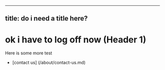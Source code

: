---
title: do i need a title here?
----
# ok i have to log off now (Header 1)
Here is some more test
- [contact us] (/about/contact-us.md)
